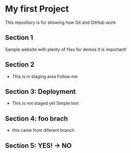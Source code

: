 # My first Project

This repository is for showing how Git and GitHub work

## Section 1

Sample website with plenty of files for demos
It is important!

## Section 2

- This is in staging area
Follow me

## Section 3: Deployment
- This is not staged yet
Simple text

## Section 4: foo brach
- this came from diferent branch

## Section 5: YES! -> NO